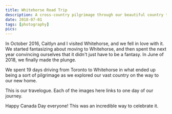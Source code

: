 ```yaml
---
title: Whitehorse Road Trip
description: A cross-country pilgrimage through our beautiful country to our new home.
date: 2018-07-01
tags: [photography]
pics: 
---
```

In October 2016, Caitlyn and I visited Whitehorse, and we fell in love with it. We started fantasizing about moving to Whitehorse, and then spent the next year convincing ourselves that it didn't just have to be a fantasy. In June of 2018, we finally made the plunge.

We spent 19 days driving from Toronto to Whitehorse in what ended up being a sort of pilgrimage as we explored our vast country on the way to our new home.

This is our travelogue. Each of the images here links to one day of our journey.

Happy Canada Day everyone! This was an incredible way to celebrate it.
